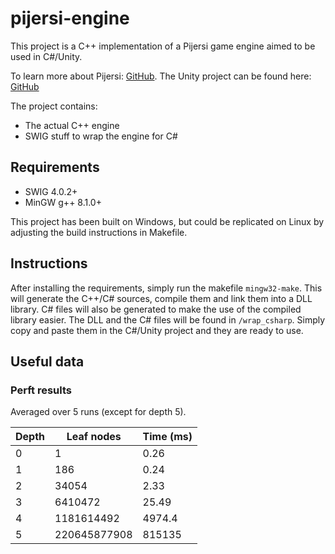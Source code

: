 # pijersi-engine

This project is a C++ implementation of a Pijersi game engine aimed to be used in C#/Unity.

To learn more about Pijersi: [GitHub](https://github.com/LucasBorboleta/pijersi).
The Unity project can be found here: [GitHub](https://github.com/arthur-liu-lsh/pijersi-unity)

The project contains: 
* The actual C++ engine
* SWIG stuff to wrap the engine for C# 

## Requirements

* SWIG 4.0.2+
* MinGW g++ 8.1.0+

This project has been built on Windows, but could be replicated on Linux by adjusting the build instructions in Makefile.

## Instructions

After installing the requirements, simply run the makefile ```mingw32-make```. This will generate the C++/C# sources, compile them and link them into a DLL library. C# files will also be generated to make the use of the compiled library easier.
The DLL and the C# files will be found in ```/wrap_csharp```. Simply copy and paste them in the C#/Unity project and they are ready to use.

## Useful data

### Perft results

Averaged over 5 runs (except for depth 5).

| Depth | Leaf nodes   | Time (ms) |
|-------|--------------|-----------|
| 0     | 1            | 0.26      |
| 1     | 186          | 0.24      |
| 2     | 34054        | 2.33      |
| 3     | 6410472      | 25.49     |
| 4     | 1181614492   | 4974.4    |
| 5     | 220645877908 | 815135    |